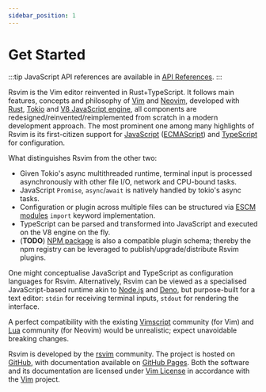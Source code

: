 ```yaml
---
sidebar_position: 1
---
```


# Get Started

:::tip
JavaScript API references are available in [API References](/docs/api/introduction).
:::

Rsvim is the Vim editor reinvented in Rust+TypeScript. It follows main features, concepts and philosophy of [Vim](https://www.vim.org/) and [Neovim](https://neovim.io/), developed with [Rust](https://www.rust-lang.org/), [Tokio](https://tokio.rs/) and [V8 JavaScript engine](https://v8.dev/), all components are redesigned/reinvented/reimplemented from scratch in a modern development approach. The most prominent one among many highlights of Rsvim is its first-citizen support for [JavaScript](https://developer.mozilla.org/en-US/docs/Web/JavaScript) ([ECMAScript](https://developer.mozilla.org/en-US/docs/Glossary/ECMAScript)) and [TypeScript](https://www.typescriptlang.org/) for configuration.

What distinguishes Rsvim from the other two:

- Given Tokio's async multithreaded runtime, terminal input is processed asynchronously with other file I/O, network and CPU-bound tasks.
- JavaScript `Promise`, `async`/`await` is natively handled by tokio's async tasks.
- Configuration or plugin across multiple files can be structured via [ESCM modules](https://tc39.es/ecma262/multipage/ecmascript-language-scripts-and-modules.html) `import` keyword implementation.
- TypeScript can be parsed and transformed into JavaScript and executed on the V8 engine on the fly.
- (**TODO**) [NPM package](https://www.npmjs.com/) is also a compatible plugin schema; thereby the npm registry can be leveraged to publish/upgrade/distribute Rsvim plugins.

One might conceptualise JavaScript and TypeScript as configuration languages for Rsvim. Alternatively, Rsvim can be viewed as a specialised JavaScript-based runtime akin to [Node.js](https://nodejs.org/) and [Deno](https://deno.com/), but purpose-built for a text editor: `stdin` for receiving terminal inputs, `stdout` for rendering the interface.

A perfect compatibility with the existing [Vimscript](https://en.wikipedia.org/wiki/Vimscript) community (for Vim) and [Lua](https://neovim.io/doc/user/lua.html) community (for Neovim) would be unrealistic; expect unavoidable breaking changes.

Rsvim is developed by the [rsvim](https://github.com/rsvim) community. The project is hosted on [GitHub](https://github.com/rsvim/rsvim), with documentation available on [GitHub Pages](https://rsvim.github.io/). Both the software and its documentation are licensed under [Vim License](https://github.com/rsvim/rsvim/blob/main/LICENSE.txt) in accordance with the [Vim](https://github.com/vim/vim) project.

